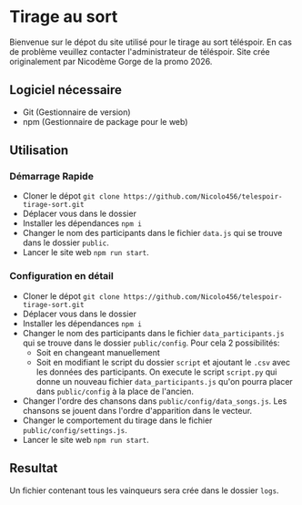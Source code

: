 # Tirage au sort

Bienvenue sur le dépot du site utilisé pour le tirage au sort téléspoir. En cas de problème veuillez contacter l'administrateur de téléspoir. Site crée originalement par Nicodème Gorge de la promo 2026.

## Logiciel nécessaire

- Git (Gestionnaire de version)
- npm (Gestionnaire de package pour le web)

## Utilisation

### Démarrage Rapide

- Cloner le dépot `git clone https://github.com/Nicolo456/telespoir-tirage-sort.git`
- Déplacer vous dans le dossier
- Installer les dépendances `npm i`
- Changer le nom des participants dans le fichier `data.js` qui se trouve dans le dossier `public`.
- Lancer le site web `npm run start`.

### Configuration en détail

- Cloner le dépot `git clone https://github.com/Nicolo456/telespoir-tirage-sort.git`
- Déplacer vous dans le dossier
- Installer les dépendances `npm i`
- Changer le nom des participants dans le fichier `data_participants.js` qui se trouve dans le dossier `public/config`. Pour cela 2 possibilités:
  - Soit en changeant manuellement
  - Soit en modifiant le script du dossier `script` et ajoutant le `.csv` avec les données des participants. On execute le script `script.py` qui donne un nouveau fichier `data_participants.js` qu'on pourra placer dans `public/config` à la place de l'ancien.
- Changer l'ordre des chansons dans `public/config/data_songs.js`. Les chansons se jouent dans l'ordre d'apparition dans le vecteur.
- Changer le comportement du tirage dans le fichier `public/config/settings.js`.
- Lancer le site web `npm run start`.

## Resultat

Un fichier contenant tous les vainqueurs sera crée dans le dossier `logs`.
